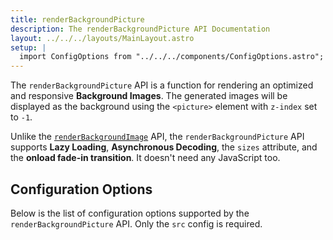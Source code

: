 ```yaml
---
title: renderBackgroundPicture
description: The renderBackgroundPicture API Documentation
layout: ../../../layouts/MainLayout.astro
setup: |
  import ConfigOptions from "../../../components/ConfigOptions.astro";
---
```


The `renderBackgroundPicture` API is a function for rendering an optimized and responsive **Background Images**. The generated images will be displayed as the background using the `<picture>` element with `z-index` set to `-1`.

Unlike the [`renderBackgroundImage`](/en/api/renderBackgroundImage) API, the `renderBackgroundPicture` API supports **Lazy Loading**, **Asynchronous Decoding**, the `sizes` attribute, and the **onload fade-in transition**. It doesn't need any JavaScript too.

## Configuration Options

Below is the list of configuration options supported by the `renderBackgroundPicture` API. Only the `src` config is required.

<ConfigOptions api="renderBackgroundPicture" />
